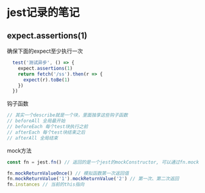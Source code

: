 # jest记录的笔记

## expect.assertions(1)

确保下面的expect至少执行一次

```javascript
  test('测试异步', () => {
    expect.assertions(1)
    return fetch('/ss').then(r => {
      expect(r).toBe(1)
    })
  })
```

钩子函数

```javascript
// 其实一个describe就是一个块，里面独享这些钩子函数
// beforeAll 全局最开始
// beforeEach 每个test块执行之前
// afterEach 每个test块结束之后
// afterAll 全局结束
```

mock方法

```javascript
const fn = jest.fn() // 返回的是一个jest的mockConstructor, 可以通过fn.mock获取里面一些属性

fn.mockReturnValueOnce() // 模拟函数第一次返回值
fn.mockReturnValue('1').mockReturnValue('2') // 第一次、第二次返回
fn.instances // 当前的this指向
```

